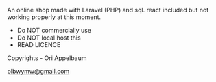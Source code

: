 An online shop made with Laravel (PHP) and sql.
react included but not working properly at this moment.

- Do NOT commercially use
- Do NOT local host this
- READ LICENCE

Copyrights - Ori Appelbaum

plbwymw@gmail.com
